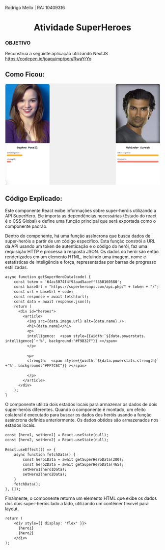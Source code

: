 Rodrigo Mello | RA: 10409316

<h1 style="text-align:center">Atividade SuperHeroes</h1>

### OBJETIVO

Reconstrua a seguinte aplicação utilizando NextJS
https://codepen.io/joaquimp/pen/RwaYrYo

## 

## Como Ficou: 
![printDaTela](./public/paginaFinal.png)

## Código Explicado:

Este componente React exibe informações sobre super-heróis utilizando a API SuperHero. Ele importa as dependências necessárias (Estado do react é o CSS Global) e define uma função principal que será exportada como o componente padrão.

Dentro do componente, há uma função assíncrona que busca dados de super-heróis a partir de um código específico. Esta função constrói a URL da API usando um token de autenticação e o código do herói, faz uma requisição HTTP e processa a resposta JSON. Os dados do herói são então renderizados em um elemento HTML, incluindo uma imagem, nome e estatísticas de inteligência e força, representadas por barras de progresso estilizadas.

    async function getSuperHeroData(code) {
        const token = '64ac5074f4f93aad5aaefff350160580';
        const baseUrl = "https://superheroapi.com/api.php/" + token + "/";
        const url = baseUrl + code;
        const response = await fetch(url);
        const data = await response.json();
        return (
          <div id="heroes">
            <article>
              <img src={data.image.url} alt={data.name} />
              <h1>{data.name}</h1>
              <p>
              intelligence:  <span style={{width:`${data.powerstats.    intelligence}`+'%', background:"#F9B32F"}} ></span>
              </p>

              <p>
              strength:  <span style={{width:`${data.powerstats.strength}`  +'%', background:"#FF7C6C"}} ></span>

              </p>
            </article>
          </div>
        );
    }


O componente utiliza dois estados locais para armazenar os dados de dois super-heróis diferentes. Quando o componente é montado, um efeito colateral é executado para buscar os dados dos heróis usando a função assíncrona definida anteriormente. Os dados obtidos são armazenados nos estados locais.

    const [hero1, setHero1] = React.useState(null);
    const [hero2, setHero2] = React.useState(null);

    React.useEffect(() => {
        async function fetchData() {
            const hero1Data = await getSuperHeroData(200);
            const hero2Data = await getSuperHeroData(465);
            setHero1(hero1Data);
            setHero2(hero2Data);
        }
        fetchData();
    }, []);


Finalmente, o componente retorna um elemento HTML que exibe os dados dos dois super-heróis lado a lado, utilizando um contêiner flexível para layout.

    return (
        <div style={{ display: "flex" }}>
          {hero1}
          {hero2}
        </div>
    );